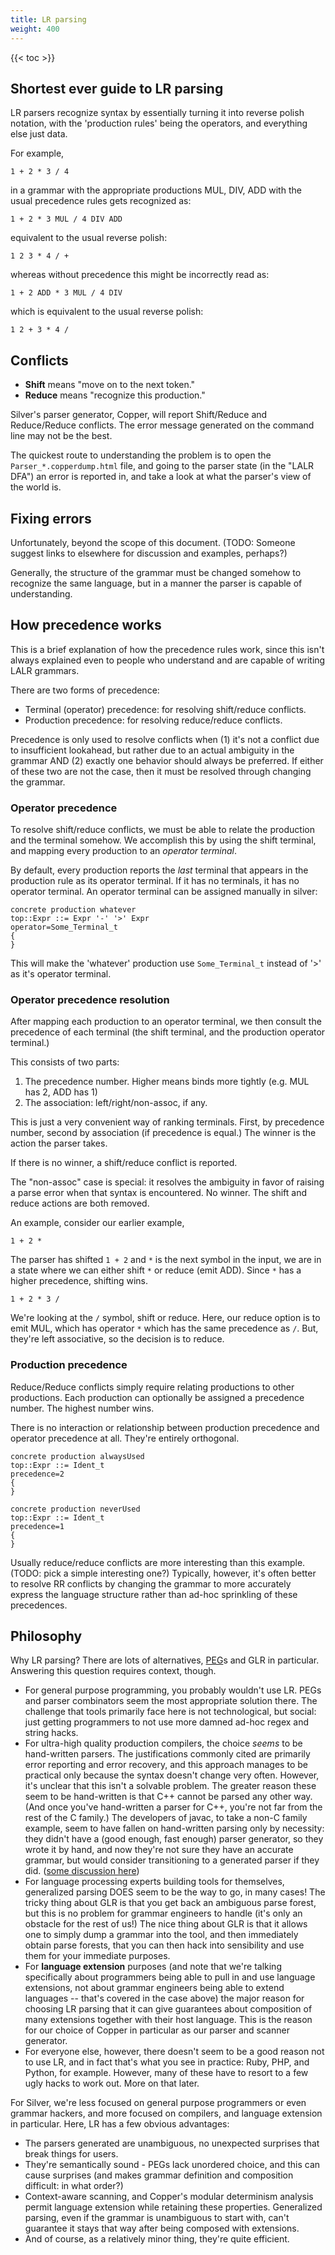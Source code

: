 ```yaml
---
title: LR parsing
weight: 400
---
```


{{< toc >}}

## Shortest ever guide to LR parsing

LR parsers recognize syntax by essentially turning it into reverse polish notation, with the 'production rules' being the operators, and everything else just data.

For example,

`1 + 2 * 3 / 4`

in a grammar with the appropriate productions MUL, DIV, ADD with the usual precedence rules gets recognized as:

`1 + 2 * 3 MUL / 4 DIV ADD`

equivalent to the usual reverse polish:

`1 2 3 * 4 / +`

whereas without precedence this might be incorrectly read as:

`1 + 2 ADD * 3 MUL / 4 DIV`

which is equivalent to the usual reverse polish:

`1 2 + 3 * 4 /`

## Conflicts

  * **Shift** means "move on to the next token."
  * **Reduce** means "recognize this production."

Silver's parser generator, Copper, will report Shift/Reduce and Reduce/Reduce conflicts. The error message generated on the command line may not be the best.

The quickest route to understanding the problem is to open the `Parser_*.copperdump.html` file, and going to the parser state (in the "LALR DFA") an error is reported in, and take a look at what the parser's view of the world is.

## Fixing errors

Unfortunately, beyond the scope of this document. (TODO: Someone suggest links to elsewhere for discussion and examples, perhaps?)

Generally, the structure of the grammar must be changed somehow to recognize the same language, but in a manner the parser is capable of understanding.

## How precedence works

This is a brief explanation of how the precedence rules work, since this isn't always explained even to people who understand and are capable of writing LALR grammars.

There are two forms of precedence:

  * Terminal (operator) precedence: for resolving shift/reduce conflicts.
  * Production precedence: for resolving reduce/reduce conflicts.

Precedence is only used to resolve conflicts when (1) it's not a conflict due to insufficient lookahead, but rather due to an actual ambiguity in the grammar AND (2) exactly one behavior should always be preferred.  If either of these two are not the case, then it must be resolved through changing the grammar.

### Operator precedence

To resolve shift/reduce conflicts, we must be able to relate the production and the terminal somehow. We accomplish this by using the shift terminal, and mapping every production to an _operator terminal_.

By default, every production reports the _last_ terminal that appears in the production rule as its operator terminal. If it has no terminals, it has no operator terminal. An operator terminal can be assigned manually in silver:

```
concrete production whatever
top::Expr ::= Expr '-' '>' Expr
operator=Some_Terminal_t
{
}
```

This will make the 'whatever' production use `Some_Terminal_t` instead of '>' as it's operator terminal.

### Operator precedence resolution

After mapping each production to an operator terminal, we then consult the precedence of each terminal (the shift terminal, and the production operator terminal.)

This consists of two parts:

  1. The precedence number.  Higher means binds more tightly (e.g. MUL has 2, ADD has 1)
  1. The association: left/right/non-assoc, if any.

This is just a very convenient way of ranking terminals. First, by precedence number, second by association (if precedence is equal.) The winner is the action the parser takes.

If there is no winner, a shift/reduce conflict is reported.

The "non-assoc" case is special: it resolves the ambiguity in favor of raising a parse error when that syntax is encountered. No winner. The shift and reduce actions are both removed.

An example, consider our earlier example,

`1 + 2 *`

The parser has shifted `1 + 2` and `*` is the next symbol in the input, we are in a state where we can either shift `*` or reduce (emit ADD). Since `*` has a higher precedence, shifting wins.

`1 + 2 * 3 /`

We're looking at the `/` symbol, shift or reduce. Here, our reduce option is to emit MUL, which has operator `*` which has the same precedence as `/`. But, they're left associative, so the decision is to reduce.

### Production precedence

Reduce/Reduce conflicts simply require relating productions to other productions. Each production can optionally be assigned a precedence number. The highest number wins.

There is no interaction or relationship between production precedence and operator precedence at all. They're entirely orthogonal.

```
concrete production alwaysUsed
top::Expr ::= Ident_t
precedence=2
{
}

concrete production neverUsed
top::Expr ::= Ident_t
precedence=1
{
}
```

Usually reduce/reduce conflicts are more interesting than this example. (TODO: pick a simple interesting one?)  Typically, however, it's often better to resolve RR conflicts by changing the grammar to more accurately express the language structure rather than ad-hoc sprinkling of these precedences.

## Philosophy

Why LR parsing? There are lots of alternatives, [PEG](http://en.wikipedia.org/wiki/Parsing_expression_grammar)s and GLR in particular. Answering this question requires context, though.

  * For general purpose programming, you probably wouldn't use LR. PEGs and parser combinators seem the most appropriate solution there. The challenge that tools primarily face here is not technological, but social: just getting programmers to not use more damned ad-hoc regex and string hacks.
  * For ultra-high quality production compilers, the choice _seems_ to be hand-written parsers. The justifications commonly cited are primarily error reporting and error recovery, and this approach manages to be practical only because the syntax doesn't change very often. However, it's unclear that this isn't a solvable problem. The greater reason these seem to be hand-written is that C++ cannot be parsed any other way. (And once you've hand-written a parser for C++, you're not far from the rest of the C family.) The developers of javac, to take a non-C family example, seem to have fallen on hand-written parsing only by necessity: they didn't have a (good enough, fast enough) parser generator, so they wrote it by hand, and now they're not sure they have an accurate grammar, but would consider transitioning to a generated parser if they did. ([some discussion here](http://mail.openjdk.java.net/pipermail/compiler-dev/2012-February/thread.html#4014))
  * For language processing experts building tools for themselves, generalized parsing DOES seem to be the way to go, in many cases! The tricky thing about GLR is that you get back an ambiguous parse forest, but this is no problem for grammar engineers to handle (it's only an obstacle for the rest of us!)  The nice thing about GLR is that it allows one to simply dump a grammar into the tool, and then immediately obtain parse forests, that you can then hack into sensibility and use them for your immediate purposes.
  * For **language extension** purposes (and note that we're talking specifically about programmers being able to pull in and use language extensions, not about grammar engineers being able to extend languages -- that's covered in the case above) the major reason for choosing LR parsing that it can give guarantees about composition of many extensions together with their host language. This is the reason for our choice of Copper in particular as our parser and scanner generator.
  * For everyone else, however, there doesn't seem to be a good reason not to use LR, and in fact that's what you see in practice: Ruby, PHP, and Python, for example. However, many of these have to resort to a few ugly hacks to work out. More on that later.


For Silver, we're less focused on general purpose programmers or even grammar hackers, and more focused on compilers, and language extension in particular. Here, LR has a few obvious advantages:

  * The parsers generated are unambiguous, no unexpected surprises that break things for users.
  * They're semantically sound - PEGs lack unordered choice, and this can cause surprises (and makes grammar definition and composition difficult: in what order?)
  * Context-aware scanning, and Copper's modular determinism analysis permit language extension while retaining these properties. Generalized parsing, even if the grammar is unambiguous to start with, can't guarantee it stays that way after being composed with extensions.
  * And of course, as a relatively minor thing, they're quite efficient.

